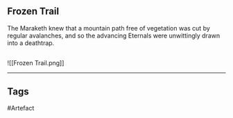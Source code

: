 ## Frozen Trail
The Maraketh knew that a mountain path
free of vegetation was cut by regular avalanches,
and so the advancing Eternals were unwittingly drawn into a deathtrap.
## 
![[Frozen Trail.png]]

---
## Tags
#Artefact